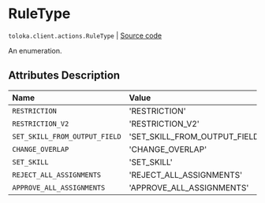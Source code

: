 # RuleType
`toloka.client.actions.RuleType` | [Source code](https://github.com/Toloka/toloka-kit/blob/v1.0.2/src/client/actions.py#L20)

An enumeration.

## Attributes Description

| Name | Value | Description |
| :------| :-----------| :----------| 
`RESTRICTION`|'RESTRICTION'|
`RESTRICTION_V2`|'RESTRICTION_V2'|
`SET_SKILL_FROM_OUTPUT_FIELD`|'SET_SKILL_FROM_OUTPUT_FIELD'|
`CHANGE_OVERLAP`|'CHANGE_OVERLAP'|
`SET_SKILL`|'SET_SKILL'|
`REJECT_ALL_ASSIGNMENTS`|'REJECT_ALL_ASSIGNMENTS'|
`APPROVE_ALL_ASSIGNMENTS`|'APPROVE_ALL_ASSIGNMENTS'|
